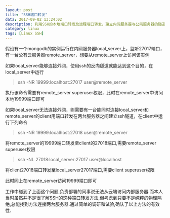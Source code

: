 ```yaml
---
layout: post
title: "SSH端口转发"
data: 2017-09-02 13:24:02
description: 利用SSH的本地端口转发及远程端口转发，建立内网服务器与公网服务器的隧道链接
category: linux
tags: [Linux SSH]
---
```


假设有一个mongodb的实例运行在内网服务器local_server上，监听27017端口，有一台公有云服务器remote_server，想要从remote_server上访问该实例

如果local_server能够连接外网，使用ssh的反向隧道就能达到这个目的，在local_server中运行
> ssh -NR 19999:localhost:27017 user@remote_server

执行该命令需要有remote_server superuser权限，此时在remote_server中访问本地19999端口即可

如果local_server无法连接外网，则需要有一台能同时连接local_server和remote_server的client用端口转发在两台服务器之间建立ssh隧道，在client中运行下列命令
> ssh -NR 19999:localhost:27018 user@remote_server

将remote_server的19999端口转发至client的27018端口,需要remote_server superuser权限
> ssh -NL 27018:local_server:27017 user@localhost

将client27018端口转发至local_server27017端口,需要client superuser权限

此时同上在remote_server访问19999端口即可

工作中碰到了上面这个问题,负责部署的同事说无法从云端访问内部服务器.而本人当时虽然并不是很了解SSH的这种端口转发方法,但考虑到只要不是纯粹的物理隔绝,总能找到方法连接两台服务器.通过简单的调研和试验,确认了以上方法的有效性.


